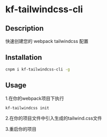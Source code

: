 # kf-tailwindcss-cli

## Description

快速创建您的 webpack tailwindcss 配置

## Installation

```bash
cnpm i kf-tailwindcss-cli -g
```

## Usage

1.在你的webpack项目下执行 

```bash
kf-tailwindcss init
```

2.在你的项目文件中引入生成的tailwind.css文件

3.重启你的项目